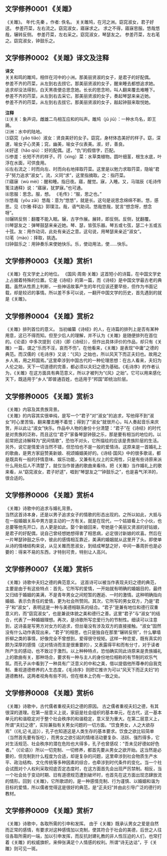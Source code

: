 ## 文学修养0001 《关雎》
《关雎》。
年代:先秦 。作者: 佚名。
关关雎鸠，在河之洲。窈窕淑女，君子好逑。
参差荇菜，左右流之。窈窕淑女，寤寐求之。
求之不得，寤寐思服。悠哉悠哉，辗转反侧。
参差荇菜，左右采之。窈窕淑女，琴瑟友之。
参差荇菜，左右芼之。窈窕淑女，钟鼓乐之。

## 文学修养0002 《关雎》译文及注释
**译文**  
关关和鸣的雎鸠，相伴在河中的小洲。那美丽贤淑的女子，是君子的好配偶。  
参差不齐的荇菜，从左到右去捞它。那美丽贤淑的女子，醒来睡去都想追求她。  
追求却没法得到，白天黑夜便总思念她。长长的思念哟，叫人翻来覆去难睡下。  
参差不齐的荇菜，从左到右去采它。那美丽贤淑的女子，奏起琴瑟来亲近她。  
参差不齐的荇菜，从左到右去拔它。那美丽贤淑的女子，敲起钟鼓来取悦她。

**注释**  
⑴关关：象声词，雌雄二鸟相互应和的叫声。雎鸠（jū jiū）：一种水鸟名，即王鴡。  
⑵洲：水中的陆地。  
⑶窈窕（yǎo tiǎo）淑女：贤良美好的女子。窈窕，身材体态美好的样子。窈，深邃，喻女子心灵美；窕，幽美，喻女子仪表美。淑，好，善良。  
⑷好逑（hǎo qiú）：好的配偶。逑，“仇”的假借字，匹配。  
⑸参差：长短不齐的样子。荇（xìng）菜：水草类植物。圆叶细茎，根生水底，叶浮在水面，可供食用。  
⑹左右流之：时而向左、时而向右地择取荇菜。这里是以勉力求取荇菜，隐喻“君子”努力追求“淑女”。流，义同“求”，这里指摘取。之：指荇菜。  
⑺寤寐（wù mèi）：醒和睡。指日夜。寤，醒觉。寐，入睡。又，马瑞辰《毛诗传笺注通释》说：“寤寐，犹梦寐。”也可通。  
⑻思服：思念。服，想。 《毛传》：“服，思之也。”  
⑼悠哉（yōu zāi）悠哉：意为“悠悠”，就是长。这句是说思念绵绵不断。悠，感思。见《尔雅·释诂》郭璞注。哉，语气助词。悠哉悠哉，犹言“想念呀，想念呀”。  
⑽辗转反侧：翻覆不能入眠。辗，古字作展。展转，即反侧。反侧，犹翻覆。  
⑾琴瑟友之：弹琴鼓瑟来亲近她。琴、瑟，皆弦乐器。琴五或七弦，瑟二十五或五十弦。友：用作动词，此处有亲近之意。这句说，用琴瑟来亲近“淑女”。  
⑿芼（mào）：择取，挑选。  
⒀钟鼓乐之：用钟奏乐来使她快乐。乐，使动用法，使……快乐。

## 文学修养0003 《关雎》赏析1
《关雎》在文学史上的地位。
《国风·周南·关雎》这首短小的诗篇，在中国文学史上占据着特殊的位置。它是《诗经》的第一篇，而《诗经》是中国文学最古老的典籍。虽然从性质上判断，一些神话故事产生的年代应该还要早些，但作为书面记载，却是较迟的事情。所以差不多可以说，一翻开中国文学的历史，首先遇到的就是《关雎》。

## 文学修养0004 《关雎》赏析2
《关雎》排列首位的意义。
当初编纂《诗经》的人，在诗篇的排列上是否有某种用意，这已不得而知。但至少后人的理解，并不认为《关雎》是随便排列在首位的。《论语》中多次提到《诗》（即《诗经》），但作出具体评价的作品，却只有《关雎》一篇，谓之“乐而不淫，哀而不伤”。在他看来，《关雎》是表现“中庸”之德的典范。而汉儒的《毛诗序》又说：“《风》之始也，所以风天下而正夫妇也。故用之乡人焉，用之邦国焉。”这里牵涉到中国古代的一种伦理思想：在古人看来，夫妇为人伦之始，天下一切道德的完善，都必须以夫妇之德为基础。《毛诗序》的作者认为，《关雎》在这方面具有典范意义，所以才被列为“《风》之始”。它可以用来感化天下，既适用于“乡人”即普通百姓，也适用于“邦国”即统治阶层。

## 文学修养0005 《关雎》赏析3
《关雎》内容及其贵族背景。  
《关雎》的内容其实很单纯，是写一个“君子”对“淑女”的追求，写他得不到“淑女”时心里苦恼，翻来覆去睡不着觉；得到了“淑女”就很开心，叫人奏起音乐来庆贺，并以此让“淑女”快乐。作品中人物的身份十分清楚：“君子”在《诗经》的时代是对贵族的泛称，而且这位“君子”家备琴瑟钟鼓之乐，那是要有相当的地位的。以前常把这诗解释为“民间情歌”，恐怕不对头，它所描绘的应该是贵族阶层的生活。另外，说它是情爱诗当然不错，但恐怕也不是一般的爱情诗。这原来是一首婚礼上的歌曲，是男方家庭赞美新娘、祝颂婚姻美好的。《诗经·国风》中的很多歌谣，都是既具有一般的抒情意味、娱乐功能，又兼有礼仪上的实用性，只是有些诗原来派什么用处后人不清楚了，就仅当作普通的歌曲来看待。把《关雎》当作婚礼上的歌来看，从“窈窕淑女，君子好逑”，唱到“琴瑟友之”“钟鼓乐之”，也是喜气洋洋的，很合适的。

## 文学修养0006 《关雎》赏析4
《关雎》诗歌中的追求与婚礼背景。  
当然这首诗本身，还是以男子追求女子的情歌的形态出现的。之所以如此，大抵与在一般婚姻关系中男方是主动的一方有关。就是在现代，一个姑娘看上个小伙，也总要等他先开口，古人更是如此。娶个新娘回来，夸她是个美丽又贤淑的好姑娘，是君子的好配偶，说自己曾经想她想得害了相思病，必定很讨新娘的欢喜。然后在一片琴瑟钟鼓之乐中，彼此的感情相互靠近，美满的婚姻就从这里开了头。即使单从诗的情绪结构来说，从见关雎而思淑女，到结成琴瑟之好，中间一番周折也是必要的：得来不易的东西，才特别可贵，特别让人高兴。

## 文学修养0007 《关雎》赏析5
《关雎》诗歌中夫妇之德的典范意义。
这首诗可以被当作表现夫妇之德的典范，主要是由于有这些特点：首先，它所写的爱情，一开始就有明确的婚姻目的，最终又归结于婚姻的美满，不是青年男女之间短暂的邂逅、一时的激情。这种明确指向婚姻、表示负责任的爱情，更为社会所赞同。其次，它所写的男女双方，乃是“君子”和“淑女”，表明这是一种与美德相联系的结合。“君子”是兼有地位和德行双重意义的，而“窈窕淑女”，也是兼说体貌之美和德行之善。这里“君子”与“淑女”的结合，代表了一种婚姻理想。再次，是诗歌所写恋爱行为的节制性。细读可以注意到，这诗虽是写男方对女方的追求，但丝毫没有涉及双方的直接接触。“淑女”固然没有什么动作表现出来，“君子”的相思，也只是独自在那里“辗转反侧”，什么攀墙折柳之类的事情，好像完全不曾想到，爱得很守规矩。这样一种恋爱，既有真实的颇为深厚的感情（这对情诗而言是很重要的），又表露得平和而有分寸，对于读者所产生的感动，也不致过于激烈。以上种种特点，恐怕确实同此诗原来是贵族婚礼上的歌曲有关，那种场合，要求有一种与主人的身份地位相称的有节制的欢乐气氛。而孔子从中看到了一种具有广泛意义的中和之美，借以提倡他所尊奉的自我克制、重视道德修养的人生态度，《毛诗序》则把它推许为可以“风天下而正夫妇”的道德教材。这两者视角有些不同，但在根本上仍有一致之处。

## 文学修养0008 《关雎》赏析6
《关雎》诗歌中，古代儒者重视夫妇之德的原因。
古之儒者重视夫妇之德，有其很深的道理。在第一层意义上说，家庭是社会组织的基本单元，在古代，这一基本单元的和谐稳定对于整个社会秩序的和谐稳定，意义至为重大。在第二层意义上，所谓“夫妇之德”，实际兼指有关男女问题的一切方面。“饮食男女，人之大欲存焉”（《礼记·礼运》），孔子也知道这是人类生存的基本要求。饮食之欲比较简单（当然首先要有饭吃），而男女之欲引起的情绪活动要复杂、活跃、强烈得多，它对生活规范、社会秩序的潜在危险也大得多，孔子也曾感叹：“吾未见好德如好色者。”（《论语》）所以一切克制、一切修养，都首先要从男女之欲开始。这当然是必要的，但克制到什么程度为合适，却是复杂的问题，这里牵涉到社会物质生产水平、政治结构、文化传统等多种因素的综合，也牵涉到时代条件的变化。当一个社会试图对个人权利采取彻底否定态度时，在这方面首先会出现严厉禁制。相反，当一个社会处于变动时期、旧有道德规范遭到破坏时，也首先在这方面出现恣肆放流的情形。回到《关雎》，它所歌颂的，是一种感情克制、行为谨慎、以婚姻和谐为目标的爱情，所以儒者觉得这是很好的典范，是“正夫妇”并由此引导广泛的德行的教材。

## 文学修养0009 《关雎》赏析7
《关雎》诗歌中，各取所需的引申和发挥。
由于《关雎》既承认男女之爱是自然而正常的感情，有要求对这种感情加以克制，使其符合于社会的美德，后世之人往往各取所需的一端，加以引申发挥，而反抗封建礼教的非人性压迫的人们，也常打着《关雎》的权威旗帜，来伸张满足个人情感的权利。所谓“诗无达诂”，于《关雎》则可见一斑。